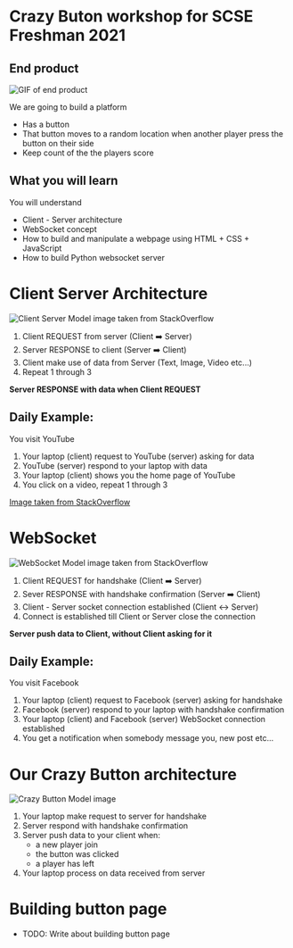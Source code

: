 # Crazy Buton workshop for SCSE Freshman 2021

## End product

![GIF of end product]()

We are going to build a platform

- Has a button
- That button moves to a random location when another player press the button on their side
- Keep count of the the players score

## What you will learn

You will understand

- Client - Server architecture
- WebSocket concept
- How to build and manipulate a webpage using HTML + CSS + JavaScript
- How to build Python websocket server

# Client Server Architecture

![Client Server Model image taken from StackOverflow](https://i.stack.imgur.com/qUyFW.png)

1. Client REQUEST from server (Client ➡️ Server)
2. Server RESPONSE to client (Server ➡️ Client)
3. Client make use of data from Server (Text, Image, Video etc...)
4. Repeat 1 through 3

**Server RESPONSE with data when Client REQUEST**

## Daily Example:

You visit YouTube

1. Your laptop (client) request to YouTube (server) asking for data
2. YouTube (server) respond to your laptop with data
3. Your laptop (client) shows you the home page of YouTube
4. You click on a video, repeat 1 through 3

[Image taken from StackOverflow](https://stackoverflow.com/questions/14703627/websockets-protocol-vs-http)

# WebSocket

![WebSocket Model image taken from StackOverflow](https://i.stack.imgur.com/ReJux.png)

1. Client REQUEST for handshake (Client ➡️ Server)
2. Sever RESPONSE with handshake confirmation (Server ➡️ Client)
3. Client - Server socket connection established (Client ↔️ Server)
4. Connect is established till Client or Server close the connection

**Server push data to Client, without Client asking for it**

## Daily Example:

You visit Facebook

1. Your laptop (client) request to Facebook (server) asking for handshake
2. Facebook (server) respond to your laptop with handshake confirmation
3. Your laptop (client) and Facebook (server) WebSocket connection established
4. You get a notification when somebody message you, new post etc...

# Our Crazy Button architecture

![Crazy Button Model image]()

1. Your laptop make request to server for handshake
2. Server respond with handshake confirmation
3. Server push data to your client when:
   - a new player join
   - the button was clicked
   - a player has left
4. Your laptop process on data received from server

# Building button page

- TODO: Write about building button page
